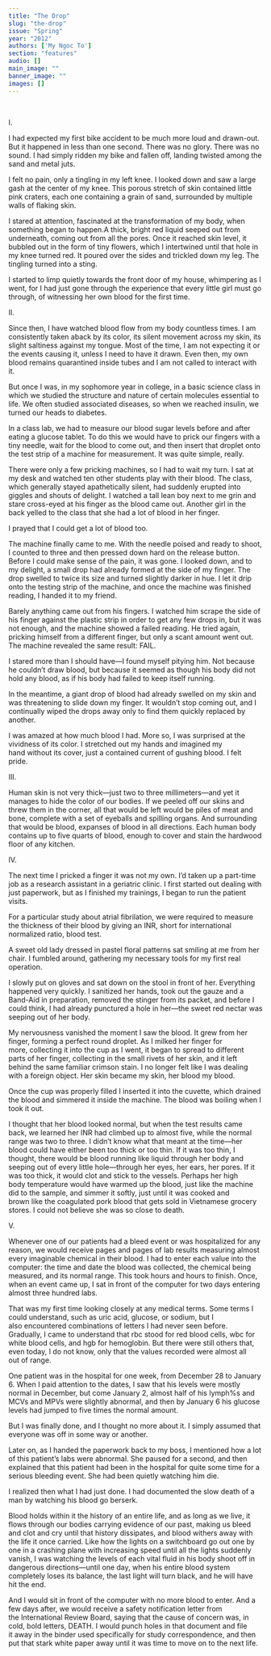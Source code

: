 ```yaml
---
title: "The Drop"
slug: "the-drop"
issue: "Spring"
year: "2012"
authors: ['My Ngoc To']
section: "features"
audio: []
main_image: ""
banner_image: ""
images: []
---
```

 

 I. 

I had expected my first bike accident to be much more loud and drawn-out. But it happened in less than one second. There was no glory. There was no sound. I had simply ridden my bike and fallen off, landing twisted among the sand and metal juts.

I felt no pain, only a tingling in my left knee. I looked down and saw a large gash at the center of my knee. This porous stretch of skin contained little pink craters, each one containing a grain of sand, surrounded by multiple walls of flaking skin.    

I stared at attention, fascinated at the transformation of my body, when something began to happen.A thick, bright red liquid seeped out from underneath, coming out from all the pores. Once it reached skin level, it bubbled out in the form of tiny flowers, which I intertwined until that hole in my knee turned red. It poured over the sides and trickled down my leg. The tingling turned into a sting.  

I started to limp quietly towards the front door of my house, whimpering as I went, for I had just gone through the experience that every little girl must go through, of witnessing her own blood for the first time.

 II.

Since then, I have watched blood flow from my body countless times. I am consistently taken aback by its color, its silent movement across my skin, its slight saltiness against my tongue. Most of the time, I am not expecting it or the events causing it, unless I need to have it drawn. Even then, my own blood remains quarantined inside tubes and I am not called to interact with it.

But once I was, in my sophomore year in college, in a basic science class in which we studied the structure and nature of certain molecules essential to life. We often studied associated diseases, so when we reached insulin, we turned our heads to diabetes.

In a class lab, we had to measure our blood sugar levels before and after eating a glucose tablet. To do this we would have to prick our fingers with a tiny needle, wait for the blood to come out, and then insert that droplet onto the test strip of a machine for measurement. It was quite simple, really.

There were only a few pricking machines, so I had to wait my turn. I sat at my desk and watched ten other students play with their blood. The class, which generally stayed apathetically silent, had suddenly erupted into giggles and shouts of delight. I watched a tall lean boy next to me grin and stare cross-eyed at his finger as the blood came out. Another girl in the back yelled to the class that she had a lot of blood in her finger.

I prayed that I could get a lot of blood too.

The machine finally came to me. With the needle poised and ready to shoot, I counted to three and then pressed down hard on the release button. Before I could make sense of the pain, it was gone. I looked down, and to my delight, a small drop had already formed at the side of my finger. The drop swelled to twice its size and turned slightly darker in hue. I let it drip onto the testing strip of the machine, and once the machine was finished reading, I handed it to my friend.

Barely anything came out from his fingers. I watched him scrape the side of his finger against the plastic strip in order to get any few drops in, but it was not enough, and the machine showed a failed reading. He tried again, pricking himself from a different finger, but only a scant amount went out. The machine revealed the same result: FAIL.

I stared more than I should have—I found myself pitying him. Not because he couldn’t draw blood, but because it seemed as though his body did not hold any blood, as if his body had failed to keep itself running.

In the meantime, a giant drop of blood had already swelled on my skin and was threatening to slide down my finger. It wouldn’t stop coming out, and I continually wiped the drops away only to find them quickly replaced by another. 

I was amazed at how much blood I had. More so, I was surprised at the vividness of its color. I stretched out my hands and imagined my hand without its cover, just a contained current of gushing blood. I felt pride. 

 III.

Human skin is not very thick—just two to three millimeters—and yet it manages to hide the color of our bodies. If we peeled off our skins and threw them in the corner, all that would be left would be piles of meat and bone, complete with a set of eyeballs and spilling organs. And surrounding that would be blood, expanses of blood in all directions. Each human body contains up to five quarts of blood, enough to cover and stain the hardwood floor of any kitchen.

 IV.

The next time I pricked a finger it was not my own. I’d taken up a part-time job as a research assistant in a geriatric clinic. I first started out dealing with just paperwork, but as I finished my trainings, I began to run the patient visits.

For a particular study about atrial fibrilation, we were required to measure the thickness of their blood by giving an INR, short for international normalized ratio, blood test.

A sweet old lady dressed in pastel floral patterns sat smiling at me from her chair. I fumbled around, gathering my necessary tools for my first real operation.

I slowly put on gloves and sat down on the stool in front of her. Everything happened very quickly. I sanitized her hands, took out the gauze and a Band-Aid in preparation, removed the stinger from its packet, and before I could think, I had already punctured a hole in her—the sweet red nectar was seeping out of her body.

My nervousness vanished the moment I saw the blood. It grew from her finger, forming a perfect round droplet. As I milked her finger for more, collecting it into the cup as I went, it began to spread to different parts of her finger, collecting in the small rivets of her skin, and it left behind the same familiar crimson stain. I no longer felt like I was dealing with a foreign object. Her skin became my skin, her blood my blood.

Once the cup was properly filled I inserted it into the cuvette, which drained the blood and simmered it inside the machine. The blood was boiling when I took it out.

I thought that her blood looked normal, but when the test results came back, we learned her INR had climbed up to almost five, while the normal range was two to three. I didn’t know what that meant at the time—her blood could have either been too thick or too thin. If it was too thin, I thought, there would be blood running like liquid through her body and seeping out of every little hole—through her eyes, her ears, her pores. If it was too thick, it would clot and stick to the vessels. Perhaps her high body temperature would have warmed up the blood, just like the machine did to the sample, and simmer it softly, just until it was cooked and brown like the coagulated pork blood that gets sold in Vietnamese grocery stores. I could not believe she was so close to death.

 V.

Whenever one of our patients had a bleed event or was hospitalized for any reason, we would receive pages and pages of lab results measuring almost every imaginable chemical in their blood. I had to enter each value into the computer: the time and date the blood was collected, the chemical being measured, and its normal range. This took hours and hours to finish. Once, when an event came up, I sat in front of the computer for two days entering almost three hundred labs.

That was my first time looking closely at any medical terms. Some terms I could understand, such as uric acid, glucose, or sodium, but I also encountered combinations of letters I had never seen before. Gradually, I came to understand that rbc stood for red blood cells, wbc for white blood cells, and hgb for hemoglobin. But there were still others that, even today, I do not know, only that the values recorded were almost all out of range.

One patient was in the hospital for one week, from December 28 to January 6. When I paid attention to the dates, I saw that his levels were mostly normal in December, but come January 2, almost half of his lymph%s and MCVs and MPVs were slightly abnormal, and then by January 6 his glucose levels had jumped to five times the normal amount.

But I was finally done, and I thought no more about it. I simply assumed that everyone was off in some way or another. 

Later on, as I handed the paperwork back to my boss, I mentioned how a lot of this patient’s labs were abnormal. She paused for a second, and then explained that this patient had been in the hospital for quite some time for a serious bleeding event. She had been quietly watching him die.

I realized then what I had just done. I had documented the slow death of a man by watching his blood go berserk.

Blood holds within it the history of an entire life, and as long as we live, it flows through our bodies carrying evidence of our past, making us bleed and clot and cry until that history dissipates, and blood withers away with the life it once carried. Like how the lights on a switchboard go out one by one in a crashing plane with increasing speed until all the lights suddenly vanish, I was watching the levels of each vital fluid in his body shoot off in dangerous directions—until one day, when his entire blood system completely loses its balance, the last light will turn black, and he will have hit the end.

And I would sit in front of the computer with no more blood to enter. And a few days after, we would receive a safety notification letter from the International Review Board, saying that the cause of concern was, in cold, bold letters, DEATH. I would punch holes in that document and file it away in the binder used specifically for study correspondence, and then put that stark white paper away until it was time to move on to the next life.

 


